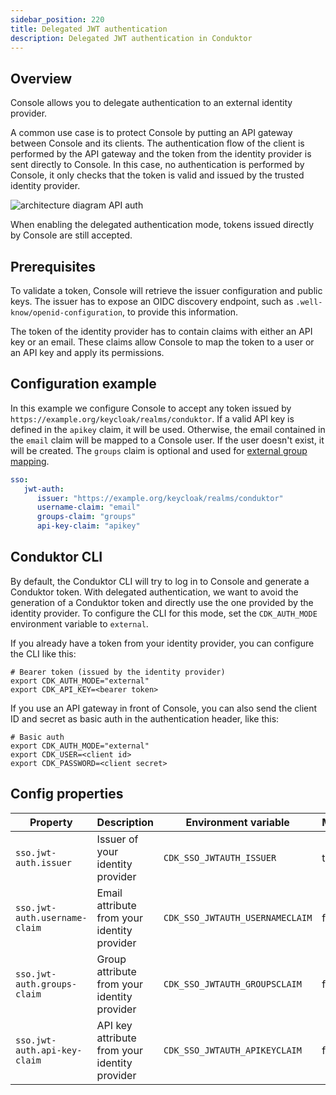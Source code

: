 ```yaml
---
sidebar_position: 220
title: Delegated JWT authentication 
description: Delegated JWT authentication in Conduktor
---
```


## Overview

<GlossaryTerm>Console</GlossaryTerm> allows you to delegate authentication to an external identity provider.

A common use case is to protect Console by putting an API gateway between Console and its clients. The authentication flow of the client is performed by the API gateway and the token from the identity provider is sent directly to Console. In this case, no authentication is performed by Console, it only checks that the token is valid and issued by the trusted identity provider.

![architecture diagram API auth](/guides/jwt-auth-api-gateway.png)

When enabling the delegated authentication mode, tokens issued directly by Console are still accepted.

## Prerequisites

To validate a token, Console will retrieve the issuer configuration and public keys. The issuer has to expose an OIDC discovery endpoint, such as `.well-know/openid-configuration`, to provide this information.

The token of the identity provider has to contain claims with either an API key or an email. These claims allow Console to map the token to a user or an API key and apply its permissions.

## Configuration example

In this example we configure Console to accept any token issued by `https://example.org/keycloak/realms/conduktor`. If a valid API key is defined in the `apikey` claim, it will be used. Otherwise, the email contained in the `email` claim will be mapped to a Console user. If the user doesn't exist, it will be created. The `groups` claim is optional and used for [external group mapping](/guides/conduktor-in-production/admin/user-access/external-groups-map).

```yaml title="platform-config.yaml"
sso:
   jwt-auth:
      issuer: "https://example.org/keycloak/realms/conduktor"
      username-claim: "email"
      groups-claim: "groups"
      api-key-claim: "apikey"
```

## Conduktor CLI

By default, the Conduktor CLI will try to log in to Console and generate a Conduktor token. With delegated authentication, we want to avoid the generation of a Conduktor token and directly use the one provided by the identity provider. To configure the CLI for this mode, set the `CDK_AUTH_MODE` environment variable to `external`.

If you already have a token from your identity provider, you can configure the CLI like this:

```shell
# Bearer token (issued by the identity provider)
export CDK_AUTH_MODE="external"
export CDK_API_KEY=<bearer token>
```

If you use an API gateway in front of Console, you can also send the client ID and secret as basic auth in the authentication header, like this:

```shell
# Basic auth
export CDK_AUTH_MODE="external"
export CDK_USER=<client id>
export CDK_PASSWORD=<client secret>
```

## Config properties

| Property                      | Description                                   | Environment variable            | Mandatory | Type   | Default  |
|-------------------------------|-----------------------------------------------|---------------------------------|-----------|--------|----------|
| `sso.jwt-auth.issuer`         | Issuer of your identity provider              | `CDK_SSO_JWTAUTH_ISSUER`        | true      | string | ∅        |
| `sso.jwt-auth.username-claim` | Email attribute from your identity provider   | `CDK_SSO_JWTAUTH_USERNAMECLAIM` | false     | string | `email`  |
| `sso.jwt-auth.groups-claim`   | Group attribute from your identity provider   | `CDK_SSO_JWTAUTH_GROUPSCLAIM`   | false     | string | `groups` |
| `sso.jwt-auth.api-key-claim`  | API key attribute from your identity provider | `CDK_SSO_JWTAUTH_APIKEYCLAIM`   | false     | string | `apikey` |

